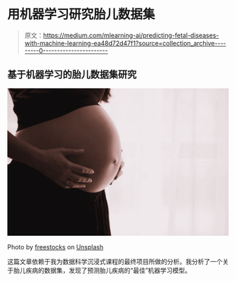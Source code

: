 # 用机器学习研究胎儿数据集

> 原文：<https://medium.com/mlearning-ai/predicting-fetal-diseases-with-machine-learning-ea48d72d47f1?source=collection_archive---------0----------------------->

## 基于机器学习的胎儿数据集研究

![](img/28d93f477c00c0a638f20d4631e81499.png)

Photo by [freestocks](https://unsplash.com/@freestocks?utm_source=unsplash&utm_medium=referral&utm_content=creditCopyText) on [Unsplash](https://unsplash.com/s/photos/pregnancy?utm_source=unsplash&utm_medium=referral&utm_content=creditCopyText)

这篇文章依赖于我为数据科学沉浸式课程的最终项目所做的分析。我分析了一个关于胎儿疾病的数据集，发现了预测胎儿疾病的“最佳”机器学习模型。